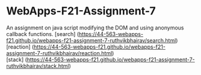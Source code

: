 # WebApps-F21-Assignment-7
An assignment on java script modifying the DOM and using anonymous callback functions.
[search] (https://44-563-webapps-f21.github.io/webapps-f21-assignment-7-ruthvikbhairav/search.html)<br>
[reaction] (https://44-563-webapps-f21.github.io/webapps-f21-assignment-7-ruthvikbhairav/reaction.html)<br>
[stack] (https://44-563-webapps-f21.github.io/webapps-f21-assignment-7-ruthvikbhairav/stack.html)<br>